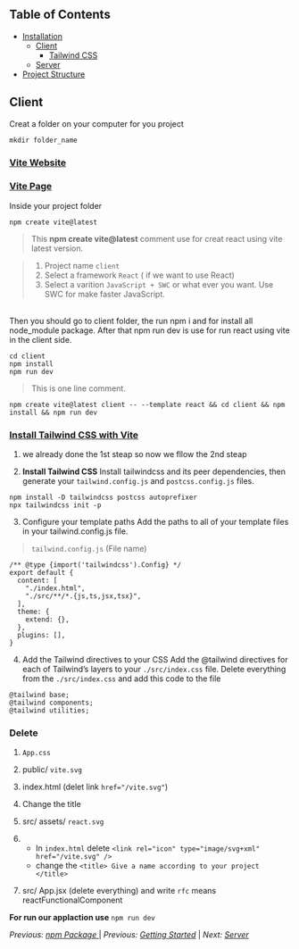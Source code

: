## Table of Contents
- [Installation](./installation.md)
  - [Client](#client)
    - [Tailwind CSS](https://tailwindcss.com/docs/guides/vite)
  - [Server](server)
- [Project Structure](#project-structure)

## Client

Creat a folder on your computer for you project

```
mkdir folder_name
```

### [Vite Website](https://vitejs.dev/guide/)

### [Vite Page](./client.md)

Inside your project folder

```
npm create vite@latest
```

> This **npm create vite@latest** comment use for creat react using vite latest version.

> 1. Project name `client`
> 2. Select a framework `React` ( if we want to use React)
> 3. Select a varition `JavaScript + SWC` or what ever you want. Use SWC for make faster JavaScript.

<br>
Then you should go to client folder, the run npm i and for install all node_module package. After that npm run dev is use for run react using vite in the client side.

<br>

```
cd client
npm install
npm run dev
```

> This is one line comment.

```
npm create vite@latest client -- --template react && cd client && npm install && npm run dev

```

### [Install Tailwind CSS with Vite](https://tailwindcss.com/docs/guides/vite)

1. we already done the 1st steap so now we fllow the 2nd steap

2. **Install Tailwind CSS**
   Install tailwindcss and its peer dependencies, then generate your `tailwind.config.js` and `postcss.config.js` files.

```
npm install -D tailwindcss postcss autoprefixer
npx tailwindcss init -p
```

3. Configure your template paths
   Add the paths to all of your template files in your tailwind.config.js file.

> `tailwind.config.js` (File name)

```
/** @type {import('tailwindcss').Config} */
export default {
  content: [
    "./index.html",
    "./src/**/*.{js,ts,jsx,tsx}",
  ],
  theme: {
    extend: {},
  },
  plugins: [],
}
```

4. Add the Tailwind directives to your CSS
   Add the @tailwind directives for each of Tailwind’s layers to your `./src/index.css` file.
   Delete everything from the `./src/index.css` and add this code to the file

```
@tailwind base;
@tailwind components;
@tailwind utilities;
```

### Delete

1. `App.css`
2. public/ `vite.svg`
3. index.html (delet link `href="/vite.svg"`)
4. Change the title
5. src/ assets/ `react.svg`

6. - In `index.html` delete `<link rel="icon" type="image/svg+xml" href="/vite.svg" /> `
   - change the `<title> Give a name according to your project </title>`
7. src/ App.jsx (delete everything) and write `rfc` means reactFunctionalComponent

**For run our applaction use** `npm run dev`

_Previous: [npm Package ](./npmPackage.md)_ | _Previous: [Getting Started](./gettingStarted.md)_ | _Next: [Server](./server.md)_
